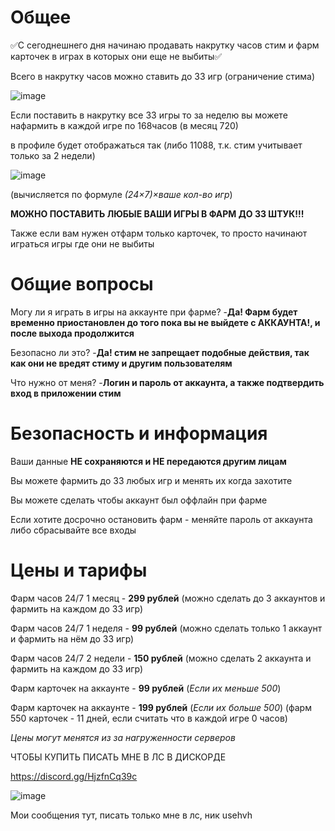 # Общее

:white_check_mark:С сегоднешнего дня начинаю продавать накрутку часов стим и фарм карточек в играх в которых они еще не выбиты:white_check_mark:


Всего в накрутку часов можно ставить до 33 игр (ограничение стима)

![image](https://github.com/spacecollapse/steam-hour-boost/assets/53594431/25435727-64a2-4aac-ab3a-09d7fc804104)


Если поставить в накрутку все 33 игры то за неделю вы можете нафармить в каждой игре по 168часов (в месяц 720)

в профиле будет отображаться так (либо 11088, т.к. стим учитывает только за 2 недели)

![image](https://github.com/spacecollapse/steam-hour-boost/assets/53594431/b65fcd4d-b3c8-4d0b-b06b-427db3217889)


(вычисляется по формуле *(24×7)×ваше кол-во игр*)


**МОЖНО ПОСТАВИТЬ ЛЮБЫЕ ВАШИ ИГРЫ В ФАРМ ДО 33 ШТУК!!!**

Также если вам нужен отфарм только карточек, то просто начинают играться игры где они не выбиты 

# Общие вопросы

Могу ли я играть в игры на аккаунте при фарме? -**Да! Фарм будет временно приостановлен до того пока вы не выйдете с АККАУНТА!, и после выхода продолжится**

Безопасно ли это? -**Да! стим не запрещает подобные действия, так как они не вредят стиму и другим пользователям**

Что нужно от меня? -**Логин и пароль от аккаунта, а также подтвердить вход в приложении стим**

# Безопасность и информация

Ваши данные **НЕ сохраняются и НЕ передаются другим лицам**

Вы можете фармить до 33 любых игр и менять их когда захотите

Вы можете сделать чтобы аккаунт был оффлайн при фарме

Если хотите досрочно остановить фарм - меняйте пароль от аккаунта либо сбрасывайте все входы

# Цены и тарифы

Фарм часов 24/7 1 месяц - **299 рублей** (можно сделать до 3 аккаунтов и фармить на каждом до 33 игр)

Фарм часов 24/7 1 неделя - **99 рублей** (можно сделать только 1 аккаунт и фармить на нём до 33 игр)

Фарм часов 24/7 2 недели - **150 рублей** (можно сделать 2 аккаунта и фармить на каждом до 33 игр)

Фарм карточек на аккаунте - **99 рублей** (*Если их меньше 500*) 

Фарм карточек на аккаунте - **199 рублей** (*Если их больше 500*) (фарм 550 карточек - 11 дней, если считать что в каждой игре 0 часов)

*Цены могут менятся из за нагруженности серверов*


 ЧТОБЫ КУПИТЬ ПИСАТЬ МНЕ В ЛС В ДИСКОРДЕ

https://discord.gg/HjzfnCq39c

![image](https://media.discordapp.net/attachments/1118409539281236009/1221516527363428362/Screenshot_2024-03-24-22-48-31-413_com.discord-edit.jpg?ex=6612dcea&is=660067ea&hm=bb0818efc98244c1e91d63a98358a1eb23878c56ee19935a5eee7187da12a1c0&)

Мои сообщения тут, писать только мне в лс, ник usehvh





